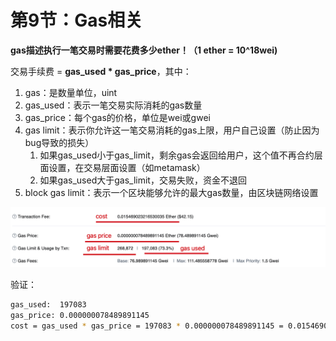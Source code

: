 # 第9节：Gas相关

**gas描述执行一笔交易时需要花费多少ether！（1 ether = 10^18wei)**

交易手续费 = **gas_used * gas_price**，其中：

1. gas：是数量单位，uint
2. gas_used：表示一笔交易实际消耗的gas数量
3. gas_price：每个gas的价格，单位是wei或gwei
4. gas limit：表示你允许这一笔交易消耗的gas上限，用户自己设置（防止因为bug导致的损失）
   1. 如果gas_used小于gas_limit，剩余gas会返回给用户，这个值不再合约层面设置，在交易层面设置（如metamask）
   2. 如果gas_used大于gas_limit，交易失败，资金不退回
5. block gas limit：表示一个区块能够允许的最大gas数量，由区块链网络设置

![image-20220506182558786](assets/image-20220506182558786.png)

验证：

```sh
gas_used:  197083
gas_price: 0.000000078489891145
cost = gas_used * gas_price = 197083 * 0.000000078489891145 = 0.015469023216530034，#与上图一致
```

